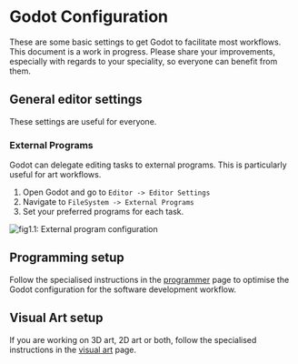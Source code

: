 # Godot Configuration

These are some basic settings to get Godot to facilitate most workflows. This document is a work in progress.
Please share your improvements, especially with regards to your speciality, so everyone can benefit from them.

## General editor settings

These settings are useful for everyone.

### External Programs

Godot can delegate editing tasks to external programs. This is particularly useful for art workflows.

1. Open Godot and go to `Editor -> Editor Settings`
2. Navigate to `FileSystem -> External Programs`
3. Set your preferred programs for each task.

![fig1.1: External program configuration](godot_config/.attachments/godot_config_fig1.1.png)

## Programming setup

Follow the specialised instructions in the [programmer](godot_config/programming.md) page to optimise the Godot configuration for the software development workflow.

## Visual Art setup

If you are working on 3D art, 2D art or both, follow the specialised instructions in the [visual art](godot_config/visual_art.md) page.

